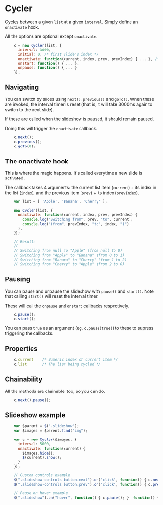 # Cycler

Cycles between a given `list` at a given `interval`.
Simply define an `onactivate` hook.

All the options are optional except `onactivate`.

``` javascript
    c = new Cycler(list, {
      interval: 3000,
      initial: 0, /* first slide's index */
      onactivate: function(current, index, prev, prevIndex) { ... }, /* Required */
      onstart: function() { ... },
      onpause: function() { ... }
    });
```

Navigating
----------

You can switch by slides using `next()`, `previous()` and `goTo()`. When
these are invoked, the interval timer is reset (that is, it will take 3000ms
again to switch to the next slide).

If these are called when the slideshow is paused, it should remain paused.

Doing this will trigger the `onactivate` callback.

``` javascript
    c.next();
    c.previous();
    c.goTo(0);
```

The onactivate hook
-------------------

This is where the magic happens. It's called everytime a new slide is activated.

The callback takes 4 arguments: the current list item (`current`) + its
index in the list (`index`), and the previous item (`prev`) + its index (`prevIndex`).

``` javascript
    var list = [ 'Apple', 'Banana', 'Cherry' ];

    new Cycler(list, {
      onactivate: function(current, index, prev, prevIndex) {
        console.log("Switching from", prev, "to", current);
        console.log("(from", prevIndex, "to", index, ")");
      };
    });

    // Result:
    //
    // Switching from null to "Apple" (from null to 0)
    // Switching from "Apple" to "Banana" (from 0 to 1)
    // Switching from "Banana" to "Cherry" (from 1 to 2)
    // Switching from "Cherry" to "Apple" (from 2 to 0)
```

Pausing
-------

You can pause and unpause the slideshow with `pause()` and `start()`. Note
that calling `start()` will reset the interval timer.

These will call the `onpause` and `onstart` callbacks respectively.

``` javascript
    c.pause();
    c.start();
```

You can pass `true` as an argument (eg, `c.pause(true)`) to these to supress
triggering the callbacks.

Properties
----------

``` javascript
    c.current    /* Numeric index of current item */
    c.list       /* The list being cycled */
```

Chainability
------------

All the methods are chainable, too, so you can do:

``` javascript
    c.next().pause();
```

Slideshow example
-----------------

``` javascript
    var $parent = $(".slideshow");
    var $images = $parent.find("img");

    var c = new Cycler($images, {
      interval: 5000,
      onactivate: function(current) {
        $images.hide();
        $(current).show();
      }
    });

    // Custom controls example
    $(".slideshow-controls button.next").on("click", function() { c.next(); });
    $(".slideshow-controls button.prev").on("click", function() { c.previous(); });

    // Pause on hover example
    $(".slideshow").on("hover", function() { c.pause(); }, function() { c.start(); });
```
